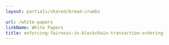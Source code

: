 ```yaml
---
layout: partials/shared/bread-crumbs

url: /white-papers
linkName: White Papers
title: enforcing-fairness-in-blockchain-transaction-ordering
---
```


